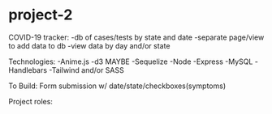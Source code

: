 # project-2

COVID-19 tracker:
-db of cases/tests by state and date
-separate page/view to add data to db
-view data by day and/or state

Technologies:
-Anime.js
-d3 MAYBE
-Sequelize
-Node
-Express
-MySQL
-Handlebars
-Tailwind and/or SASS

To Build:
Form submission w/ date/state/checkboxes(symptoms)

Project roles:
